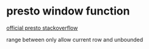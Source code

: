 
# presto window function 
[official presto ](https://prestodb.io/docs/current/functions/window.html ":)")
[stackoverflow](https://stackoverflow.com/questions/60302379/difference-between-rows-between-and-range-between-in-presto-window-functio ":)")

range between only allow current row  and unbounded
